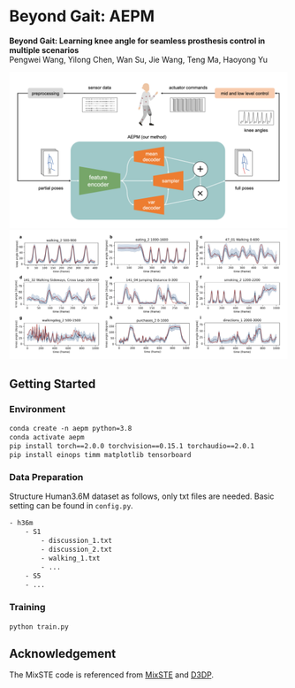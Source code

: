# Beyond Gait: AEPM

**Beyond Gait: Learning knee angle for seamless prosthesis control in multiple scenarios**  
Pengwei Wang, Yilong Chen, Wan Su, Jie Wang, Teng Ma, Haoyong Yu

![overview](./figs/overview.png)
![results](./figs/results.jpg)

## Getting Started
### Environment
```shell
conda create -n aepm python=3.8
conda activate aepm
pip install torch==2.0.0 torchvision==0.15.1 torchaudio==2.0.1
pip install einops timm matplotlib tensorboard
```

### Data Preparation
Structure Human3.6M dataset as follows, only txt files are needed. Basic setting can be found in `config.py`.
```
- h36m
    - S1
        - discussion_1.txt
        - discussion_2.txt
        - walking_1.txt
        - ...
    - S5
    - ...
```

### Training
```shell
python train.py
```

## Acknowledgement
The MixSTE code is referenced from [MixSTE](https://github.com/JinluZhang1126/MixSTE) and [D3DP](https://github.com/paTRICK-swk/D3DP).